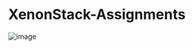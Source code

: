 # XenonStack-Assignments

![image](https://github.com/Pranshu820/XenonStack-Assignments/assets/75555961/4c458f94-d435-4e7f-a0ee-e3c4187b5cb1)
